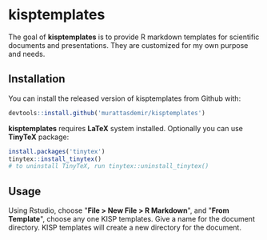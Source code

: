 
# kisptemplates

<!-- badges: start -->
<!-- badges: end -->

The goal of __kisptemplates__ is to provide R markdown templates for scientific documents and presentations. They are customized for my own purpose and needs. 

## Installation

You can install the released version of kisptemplates from Github with:

``` r
devtools::install.github('murattasdemir/kisptemplates')
```

__kisptemplates__ requires __LaTeX__ system installed. Optionally you can use __TinyTeX__ package:

``` r
install.packages('tinytex')
tinytex::install_tinytex()
# to uninstall TinyTeX, run tinytex::uninstall_tinytex()
```

## Usage

Using Rstudio, choose "__File > New File > R Markdown__", and "__From Template__", choose any one KISP templates. Give a name for the document directory. KISP templates will create a new directory for the document.


